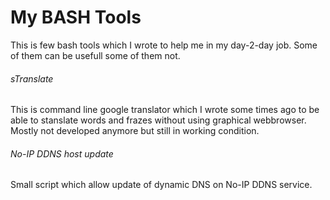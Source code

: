 # My BASH Tools
This is few bash tools which I wrote to help me in my day-2-day job. Some of them can be usefull some of them not.

###### sTranslate
This is command line google translator which I wrote some times ago to be able to stanslate words and frazes without using graphical webbrowser. Mostly not developed anymore but still in working condition.

###### No-IP DDNS host update
Small script which allow update of dynamic DNS on No-IP DDNS service.
